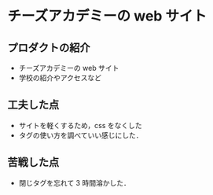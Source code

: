# チーズアカデミーの web サイト

## プロダクトの紹介

- チーズアカデミーの web サイト
- 学校の紹介やアクセスなど

## 工夫した点

- サイトを軽くするため，css をなくした
- タグの使い方を調べていい感じにした．

## 苦戦した点

- 閉じタグを忘れて 3 時間溶かした．
